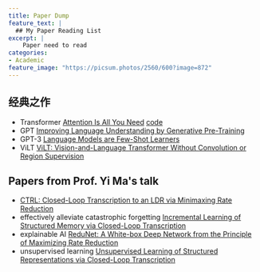 ```yaml
---
title: Paper Dump
feature_text: |
  ## My Paper Reading List
excerpt: |
    Paper need to read
categories:
- Academic
feature_image: "https://picsum.photos/2560/600?image=872"
---
```



## 经典之作
- Transformer [Attention Is All You Need](https://arxiv.org/abs/1706.03762) [code](https://paperswithcode.com/paper/attention-is-all-you-need)
- GPT [Improving Language Understanding by Generative Pre-Training](https://paperswithcode.com/paper/improving-language-understanding-by)
- GPT-3 [Language Models are Few-Shot Learners](https://paperswithcode.com/paper/language-models-are-few-shot-learners)
- ViLT [ViLT: Vision-and-Language Transformer Without Convolution or Region Supervision](https://arxiv.org/abs/2102.03334)

## Papers from Prof. Yi Ma's talk
- [CTRL: Closed-Loop Transcription to an LDR via Minimaxing Rate Reduction](https://www.mdpi.com/1099-4300/24/4/456)
- effectively alleviate catastrophic forgetting [Incremental Learning of Structured Memory via Closed-Loop Transcription](https://arxiv.org/abs/2202.05411)
- explainable AI [ReduNet: A White-box Deep Network from the Principle of Maximizing Rate Reduction](https://arxiv.org/abs/2105.10446)
- unsupervised learning [Unsupervised Learning of Structured Representations via Closed-Loop Transcription](https://arxiv.org/abs/2210.16782)